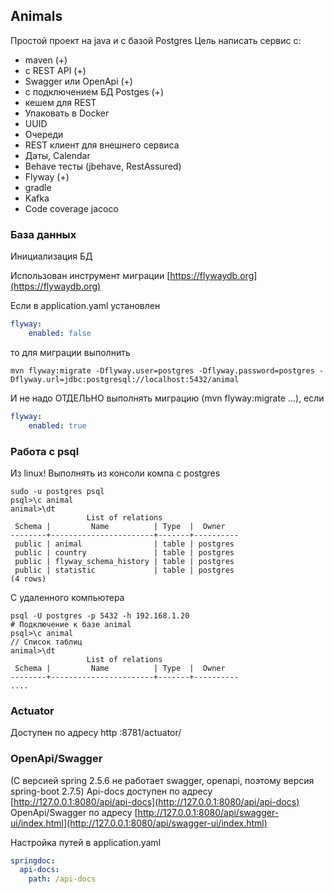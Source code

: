 ## Animals

Простой проект на java и с базой Postgres
Цель написать сервис с:
- maven (+)
- с REST API (+)
- Swagger или OpenApi (+)
- с подключением БД Postges (+)
- кешем для REST
- Упаковать в Docker
- UUID
- Очереди
- REST клиент для внешнего сервиса
- Даты, Calendar
- Behave тесты (jbehave, RestAssured)
- Flyway (+)
- gradle
- Kafka
- Code coverage jacoco

### База данных

Инициализация БД

Использован инструмент миграции [https://flywaydb.org](https://flywaydb.org)

Если в application.yaml установлен 
````yaml
flyway:
    enabled: false
````
то для миграции выполнить
````shell
mvn flyway:migrate -Dflyway.user=postgres -Dflyway.password=postgres -Dflyway.url=jdbc:postgresql://localhost:5432/animal
````
И не надо ОТДЕЛЬНО выполнять миграцию (mvn flyway:migrate ...), если 
````yaml
flyway:
    enabled: true
````

### Работа с psql 

Из linux! Выполнять из консоли компа с postgres
````shell
sudo -u postgres psql
psql>\c animal
animal>\dt
                 List of relations
 Schema |         Name          | Type  |  Owner   
--------+-----------------------+-------+----------
 public | animal                | table | postgres
 public | country               | table | postgres
 public | flyway_schema_history | table | postgres
 public | statistic             | table | postgres
(4 rows)
````

С удаленного компьютера
````shell
psql -U postgres -p 5432 -h 192.168.1.20
# Подключение к базе animal
psql>\c animal
// Список таблиц
animal>\dt
                 List of relations
 Schema |         Name          | Type  |  Owner   
--------+-----------------------+-------+----------
....
````

### Actuator

Доступен по адресу http :8781/actuator/

### OpenApi/Swagger

(С версией spring 2.5.6 не работает swagger, openapi, поэтому версия spring-boot 2.7.5)
Api-docs доступен по адресу [http://127.0.0.1:8080/api/api-docs](http://127.0.0.1:8080/api/api-docs)
OpenApi/Swagger по адресу [http://127.0.0.1:8080/api/swagger-ui/index.html](http://127.0.0.1:8080/api/swagger-ui/index.html)

Настройка путей в application.yaml
```yaml
springdoc:
  api-docs:
    path: /api-docs
```
